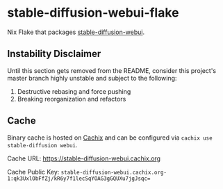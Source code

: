 # stable-diffusion-webui-flake
Nix Flake that packages [stable-diffusion-webui](https://github.com/AUTOMATIC1111/stable-diffusion-webui).

## Instability Disclaimer
Until this section gets removed from the README, consider this project's master branch highly unstable and subject to the following:

1. Destructive rebasing and force pushing
2. Breaking reorganization and refactors

## Cache
Binary cache is hosted on [Cachix](https://cachix.org) and can be configured via `cachix use stable-diffusion webui`.

Cache URL: https://stable-diffusion-webui.cachix.org

Cache Public Key: `stable-diffusion-webui.cachix.org-1:qk3UxlObFfZj/kR6y7f1lecSqYOAG3gGQUXu7jgJsqc=`
